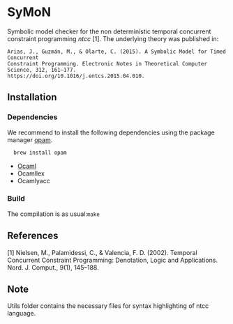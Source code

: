 # SyMoN

Symbolic model checker for the non deterministic temporal concurrent constraint
programming *ntcc* [1]. The underlying theory was published in:

    Arias, J., Guzmán, M., & Olarte, C. (2015). A Symbolic Model for Timed Concurrent 
    Constraint Programming. Electronic Notes in Theoretical Computer Science, 312, 161–177. 
    https://doi.org/10.1016/j.entcs.2015.04.010.


## Installation

### Dependencies

We recommend to install the following dependencies using the package manager [opam](https://opam.ocaml.org).

```Bash
  brew install opam
```

 * [Ocaml](http://ocaml.org)
 * Ocamllex
 * Ocamlyacc

### Build

The compilation is as usual:`make`

## References

[1] Nielsen, M., Palamidessi, C., & Valencia, F. D. (2002). Temporal
Concurrent Constraint Programming: Denotation, Logic and Applications. Nord. J.
Comput., 9(1), 145–188.

## Note

Utils folder contains the necessary files for syntax highlighting of ntcc language.
